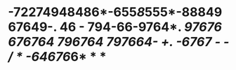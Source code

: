 # -72274948486*-655*8*555*-8884967649-. 46 - 794-66-9764*. *97676* *676764 796764 797664- +. -6767 - - / * -64676*6* * *
